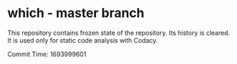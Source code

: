 # which - master branch

This repository contains frozen state of the repository.
Its history is cleared. It is used only for static code
analysis with Codacy.

Commit Time: 1693999601